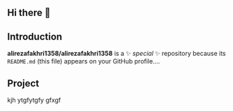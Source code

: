 ## Hi there 👋
## Introduction

**alirezafakhri1358/alirezafakhri1358** is a ✨ _special_ ✨ repository because its `README.md` (this file) appears on your GitHub profile....
## Project 
kjh
ytgfytgfy
gfxgf





